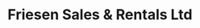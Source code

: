 ---
title: "Friesen Sales & Rentals Ltd"
url: /morden/friesen-sales-and-rentals-ltd/
shop: storage rental
---